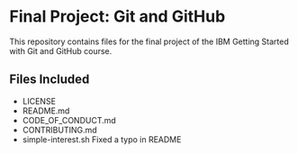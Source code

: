 # Final Project: Git and GitHub

This repository contains files for the final project of the IBM Getting Started with Git and GitHub course.

## Files Included
- LICENSE
- README.md
- CODE_OF_CONDUCT.md
- CONTRIBUTING.md
- simple-interest.sh
Fixed a typo in README
